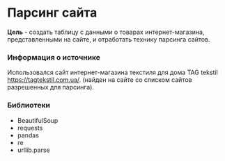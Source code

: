 # Парсинг сайта
**Цель** - создать таблицу с данными о товарах интернет-магазина, представленными на сайте, и отработать технику парсинга сайтов.

### Информация о источнике 
Использовался сайт интернет-магазина текстиля для дома TAG tekstil https://tagtekstil.com.ua/. (найден на сайте со списком сайтов разрешенных для парсинга).

### Библиотеки
- BeautifulSoup
- requests
- pandas
- re
- urllib.parse
